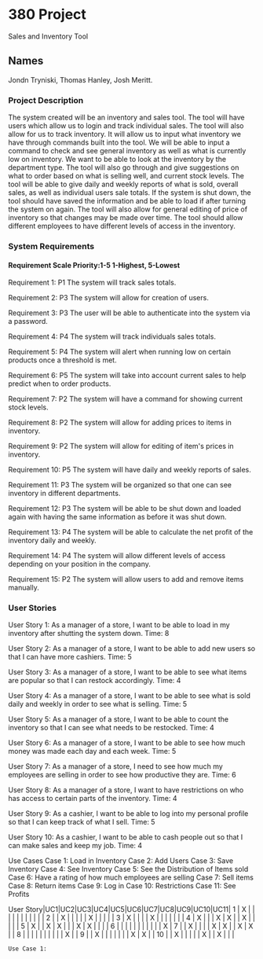 # 380 Project
Sales and Inventory Tool

## Names
Jondn Tryniski,
Thomas Hanley,
Josh Meritt.

### Project Description
The system created will be an inventory and sales tool. The tool will have users which allow us to login and track individual sales. The tool will also allow for us to track inventory. It will allow us to input what inventory we have through commands built into the tool. We will be able to input a command to check and see general inventory as well as what is currently low on inventory. We want to be able to look at the inventory by the department type. The tool will also go through and give suggestions on what to order based on what is selling well, and current stock levels. The tool will be able to give daily and weekly reports of what is sold, overall sales, as well as individual users sale totals. If the system is shut down, the tool should have saved the information and be able to load if after turning the system on again. The tool will also allow for general editing of price of inventory so that changes may be made over time. The tool should allow different employees to have different levels of access in the inventory.

### System Requirements
#### Requirement Scale Priority:1-5 1-Highest, 5-Lowest
Requirement 1: P1 The system will track sales totals.

Requirement 2: P3 The system will allow for creation of users.

Requirement 3: P3 The user will be able to authenticate into the system via a password.

Requirement 4: P4 The system will track individuals sales totals.

Requirement 5: P4 The system will alert when running low on certain products once a threshold is met.

Requirement 6: P5 The system will take into account current sales to help predict when to order products.

Requirement 7: P2 The system will have a command for showing current stock levels.

Requirement 8: P2 The system will allow for adding prices to items in inventory.

Requirement 9: P2 The system will allow for editing of item's prices in inventory.

Requirement 10: P5 The system will have daily and weekly reports of sales.

Requirement 11: P3 The system will be organized so that one can see inventory in different departments.

Requirement 12: P3 The system will be able to be shut down and loaded again with having the same information as before it was shut down.

Requirement 13: P4 The system will be able to calculate the net profit of the inventory daily and weekly. 

Requirement 14: P4 The system will allow different levels of access depending on your position in the company.

Requirement 15: P2 The system will allow users to add and remove items manually.


### User Stories

User Story 1: As a manager of a store, I want to be able to load in my inventory after shutting the system down. 
Time: 8

User Story 2: As a manager of a store, I want to be able to add new users so that I can have more cashiers.
Time: 5

User Story 3: As a manager of a store, I want to be able to see what items are popular so that I can restock accordingly.
Time: 4

User Story 4: As a manager of a store, I want to be able to see what is sold daily and weekly in order to see what is selling.
Time: 5

User Story 5: As a manager of a store, I want to be able to count the inventory so that I can see what needs to be restocked. 
Time: 4

User Story 6: As a manager of a store, I want to be able to see how much money was made each day and each week.
Time: 5

User Story 7: As a manager of a store, I need to see how much my employees are selling in order to see how productive they are.
Time: 6

User Story 8: As a manager of a store, I want to have restrictions on who has access to certain parts of the inventory.
Time: 4

User Story 9: As a cashier, I want to be able to log into my personal profile so that I can keep track of what I sell.
Time: 5

User Story 10: As a cashier, I want to be able to cash people out so that I can make sales and keep my job. 
Time: 4

Use Cases
Case 1: Load in Inventory
Case 2: Add Users
Case 3: Save Inventory
Case 4: See Inventory
Case 5: See the Distribution of Items sold
Case 6: Have a rating of how much employees are selling
Case 7: Sell items
Case 8: Return items
Case 9: Log in
Case 10: Restrictions
Case 11: See Profits

User Story|UC1|UC2|UC3|UC4|UC5|UC6|UC7|UC8|UC9|UC10|UC11|
	1	  | X |   |   |   |   |   |   |   |   |    |    |
	2	  |   | X |   |   |   |   | X |   |   |    |    |
	3	  | X |   |   |   | X |   |   |   |   |    |    |
	4	  | X |   |   | X | X |   | X |   |   |    |    |
	5	  | X |   | X | X |   |   | X | X |   |    |    |
	6	  |   |   |   |   |   |   |   |   |   |    | X  |
	7	  |   | X |   |   |   | X | X |   | X | X  |    |
	8	  |   |   |   |   |   |   |   |   |   | X  |    |
	9	  |   | X |   |   |   |   |   |   | X | X  |    |
	10	  |   | X |   |   |   |   | X |   | X |    |    |

	Use Case 1: